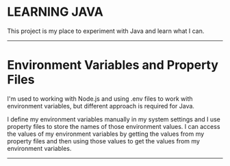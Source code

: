 # LEARNING JAVA

This project is my place to experiment with Java and learn what I can.

---

# Environment Variables and Property Files

I'm used to working with Node.js and using .env files to work with environment variables, but different approach is required for Java.

I define my environment variables manually in my system settings and I use property files to store the names of those environment values. I can access the values of my environment variables by getting the values from my property files and then using those values to get the values from my environment variables.

---

